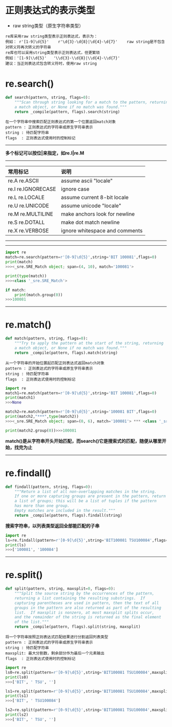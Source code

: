 # 正则表达式的表示类型
* raw string类型（原生字符串类型）
```
re库采用raw string类型表示正则表达式，表示为：
例如： r'[1‐9]\d{5}'    r'\d{3}‐\d{8}|\d{4}‐\d{7}'    raw string是不包含对转义符再次转义的字符串
re库也可以采用string类型表示正则表达式，但更繁琐
例如：'[1‐9]\\d{5}'   '\\d{3}‐\\d{8}|\\d{4}‐\\d{7}'
建议：当正则表达式包含转义符时，使用raw string
```

# re.search()
```python
def search(pattern, string, flags=0):
    """Scan through string looking for a match to the pattern, returning
    a match object, or None if no match was found."""
    return _compile(pattern, flags).search(string)
```
```
在一个字符串中搜索匹配正则表达式的第一个位置返回match对象
pattern : 正则表达式的字符串或原生字符串表示
string : 待匹配字符串
flags  : 正则表达式使用时的控制标记
```
***
**多个标记可以按位|来指定，如re.I|re.M**
***
|常用标记|说明|
|:-----|:-----|
|re.A   re.ASCII| assume ascii "locale"|
|re.I   re.IGNORECASE | ignore case|
|re.L   re.LOCALE| assume current 8-bit locale|
|re.U   re.UNICODE| assume unicode "locale"|
|re.M   re.MULTILINE| make anchors look for newline|
|re.S   re.DOTALL | make dot match newline|
|re.X   re.VERBOSE| ignore whitespace and comments|
***

***
```python
import re
match=re.search(pattern=r'[0-9]\d{5}',string='BIT 100081',flags=0)
print(match)
>>><_sre.SRE_Match object; span=(4, 10), match='100081'>

print(type(match))
>>><class '_sre.SRE_Match'>

if match:
    print(match.group(0))
>>>100081
```

***
# re.match()
```python
def match(pattern, string, flags=0):
    """Try to apply the pattern at the start of the string, returning
    a match object, or None if no match was found."""
    return _compile(pattern, flags).match(string)
```
```
从一个字符串的开始位置起匹配正则表达式返回match对象
pattern : 正则表达式的字符串或原生字符串表示
string : 待匹配字符串
flags  : 正则表达式使用时的控制标记
```
```python
import re
match1=re.match(pattern=r'[0-9]\d{5}',string='BIT 100081',flags=0)
print(match1)
>>>None

match2=re.match(pattern=r'[0-9]\d{5}',string='100081 BIT',flags=0)
print(match2,"***",type(match2))
>>><_sre.SRE_Match object; span=(0, 6), match='100081'> *** <class '_sre.SRE_Match'>

print(match2.group(0))>>>100081
```
**match()是从字符串开头开始匹配，而search()它是搜索式的匹配，随便从哪里开始，找完为止**

***
# re.findall()
```python
def findall(pattern, string, flags=0):
    """Return a list of all non-overlapping matches in the string.
    If one or more capturing groups are present in the pattern, return
    a list of groups; this will be a list of tuples if the pattern
    has more than one group.
    Empty matches are included in the result."""
    return _compile(pattern, flags).findall(string)
```
**搜索字符串，以列表类型返回全部能匹配的子串**
```python
import re
ls=re.findall(pattern=r'[0-9]\d{5}',string='BIT100081 TSU100084',flags=0)
print(ls)
>>>['100081', '100084']
```

***
# re.split()
```python
def split(pattern, string, maxsplit=0, flags=0):
    """Split the source string by the occurrences of the pattern,
    returning a list containing the resulting substrings.  If
    capturing parentheses are used in pattern, then the text of all
    groups in the pattern are also returned as part of the resulting
    list.  If maxsplit is nonzero, at most maxsplit splits occur,
    and the remainder of the string is returned as the final element
    of the list."""
    return _compile(pattern, flags).split(string, maxsplit)
```
```
将一个字符串按照正则表达式匹配结果进行分割返回列表类型
pattern : 正则表达式的字符串或原生字符串表示
string : 待匹配字符串
maxsplit: 最大分割数，剩余部分作为最后一个元素输出
flags  : 正则表达式使用时的控制标记
```
```python
import re
ls0=re.split(pattern=r'[0-9]\d{5}',string='BIT100081 TSU100084',maxsplit=0,flags=0)
print(ls0)
>>>['BIT', ' TSU', '']

ls1=re.split(pattern=r'[0-9]\d{5}',string='BIT100081 TSU100084',maxsplit=1,flags=0)
print(ls1)
>>>['BIT', ' TSU100084']

ls2=re.split(pattern=r'[0-9]\d{5}',string='BIT100081 TSU100084',maxsplit=2,flags=0)
print(ls2)
>>>['BIT', ' TSU', '']
```
